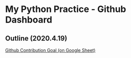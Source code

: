 # My Python Practice - Github Dashboard


## Outline (2020.4.19)
[Github Contribution Goal (on Google Sheet)](https://docs.google.com/spreadsheets/d/1sAs7gI6XTFCzPPCxwryew0eV-0sE_hHjab5yzo3t3Mw/edit?usp=sharing)
